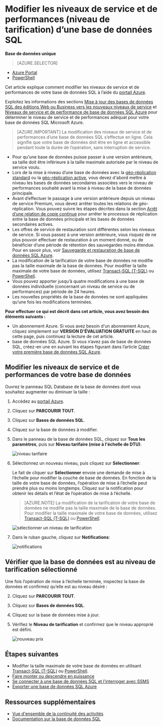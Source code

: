 <properties
	pageTitle="Modifier les niveaux de service et de performances d’une base de données SQL Azure"
	description="Cet article explique comment faire monter ou descendre en puissance une base de données SQL. Modification du niveau de tarification d’une base de données SQL Azure"
	services="sql-database"
	documentationCenter=""
	authors="stevestein"
	manager="jeffreyg"
	editor=""/>

<tags
	ms.service="sql-database"
	ms.devlang="NA"
	ms.date="02/02/2016"
	ms.author="sstein"
	ms.workload="data-management"
	ms.topic="article"
	ms.tgt_pltfrm="NA"/>


# Modifier les niveaux de service et de performances (niveau de tarification) d’une base de données SQL

**Base de données unique**

> [AZURE.SELECTOR]
- [Azure Portal](sql-database-scale-up.md)
- [PowerShell](sql-database-scale-up-powershell.md)

Cet article explique comment modifier les niveaux de service et de performances de votre base de données SQL à l’aide du [portail Azure](https://portal.azure.com).

Exploitez les informations des sections [Mise à jour des bases de données SQL des éditions Web ou Business vers les nouveaux niveaux de service](sql-database-upgrade-server-portal.md) et [Niveaux de service et de performance de base de données SQL Azure](sql-database-service-tiers.md) pour déterminer le niveau de service et de performances adéquat pour votre base de données SQL Microsoft Azure.

> [AZURE.IMPORTANT] La modification des niveaux de service et de performances d’une base de données SQL s’effectue en ligne. Cela signifie que votre base de données doit être en ligne et accessible pendant toute la durée de l’opération, sans interruption de service.

- Pour qu’une base de données puisse passer à une version antérieure, sa taille doit être inférieure à la taille maximale autorisée par le niveau de service voulu. 
- Lors de la mise à niveau d’une base de données avec la [géo-réplication standard](https://msdn.microsoft.com/library/azure/dn758204.aspx) ou la [géo-réplication active](https://msdn.microsoft.com/library/azure/dn741339.aspx), vous devez d'abord mettre à niveau les bases de données secondaires associées vers le niveau de performances souhaité avant la mise à niveau de la base de données principale.
- Avant d’effectuer le passage à une version antérieure depuis un niveau de service Premium, vous devez arrêter toutes les relations de géo-réplication. Vous pouvez suivre les étapes décrites dans la section [Arrêt d’une relation de copie continue](https://msdn.microsoft.com/library/azure/dn741323.aspx) pour arrêter le processus de réplication entre la base de données principale et les bases de données secondaires actives.
- Les offres de service de restauration sont différentes selon les niveaux de service. Si vous passez à une version antérieure, vous risquez de ne plus pouvoir effectuer de restauration à un moment donné, ou de bénéficier d’une période de rétention des sauvegardes moins étendue. Pour en savoir plus, voir [Sauvegarde et restauration de base de données SQL Azure](https://msdn.microsoft.com/library/azure/jj650016.aspx).
- La modification de la tarification de votre base de données ne modifie pas la taille maximale de la base de données. Pour modifier la taille maximale de votre base de données, utilisez [Transact-SQL (T-SQL)](https://msdn.microsoft.com/library/mt574871.aspx) ou [PowerShell](https://msdn.microsoft.com/library/mt619433.aspx).
- Vous pouvez apporter jusqu’à quatre modifications à une base de données individuelle (concernant un niveau de service ou de performances) par période de 24 heures.
- Les nouvelles propriétés de la base de données ne sont appliquées qu’une fois les modifications terminées.


**Pour effectuer ce qui est décrit dans cet article, vous avez besoin des éléments suivants :**

- Un abonnement Azure. Si vous avez besoin d'un abonnement Azure, cliquez simplement sur **VERSION D'ÉVALUATION GRATUITE** en haut de cette page, puis continuez la lecture de cet article.
- base de données SQL Azure. Si vous n’avez pas de base de données SQL, créez-en une en suivant les étapes figurant dans l’article [Créer votre première base de données SQL Azure](sql-database-get-started.md).


## Modifier les niveaux de service et de performances de votre base de données


Ouvrez le panneau SQL Database de la base de données dont vous souhaitez augmenter ou diminuer la taille :

1.	Accédez au [portail Azure](https://portal.azure.com).
2.	Cliquez sur **PARCOURIR TOUT**.
3.	Cliquez sur **Bases de données SQL**.
2.	Cliquez sur la base de données à modifier.
3.	Dans le panneau de la base de données SQL, cliquez sur **Tous les paramètres**, puis sur **Niveau tarifaire (mise à l'échelle de DTU)**:

    ![niveau tarifaire][1]


1.  Sélectionnez un nouveau niveau, puis cliquez sur **Sélectionner**:

    Le fait de cliquer sur **Sélectionner** envoie une demande de mise à l’échelle pour modifier la couche de base de données. En fonction de la taille de votre base de données, l’opération de mise à l’échelle peut prendre plus ou moins longtemps. Cliquez sur la notification pour obtenir les détails et l’état de l’opération de mise à l’échelle.

    > [AZURE.NOTE] La modification de la tarification de votre base de données ne modifie pas la taille maximale de la base de données. Pour modifier la taille maximale de votre base de données, utilisez [Transact-SQL (T-SQL)](https://msdn.microsoft.com/library/mt574871.aspx) ou [PowerShell](https://msdn.microsoft.com/library/mt619433.aspx).

    ![sélectionner un niveau de tarification][2]

3.	Dans le ruban gauche, cliquez sur **Notifications**:

    ![notifications][3]

## Vérifier que la base de données est au niveau de tarification sélectionné

   Une fois l’opération de mise à l’échelle terminée, inspectez la base de données et confirmez qu’elle est au niveau désiré :

2.	Cliquez sur **PARCOURIR TOUT**.
3.	Cliquez sur **Bases de données SQL**.
2.	Cliquez sur la base de données mise à jour.
3.	Vérifiez le **Niveau de tarification** et confirmez que le niveau approprié est défini.

    ![nouveau prix][4]


## Étapes suivantes

- Modifier la taille maximale de votre base de données en utilisant [Transact-SQL (T-SQL)](https://msdn.microsoft.com/library/mt574871.aspx) ou [PowerShell](https://msdn.microsoft.com/library/mt619433.aspx).
- [Faire monter ou descendre en puissance](sql-database-elastic-scale-get-started.md)
- [Se connecter à une base de données SQL et l’interroger avec SSMS](sql-database-connect-query-ssms.md)
- [Exporter une base de données SQL Azure](sql-database-export.md)

## Ressources supplémentaires

- [Vue d'ensemble de la continuité des activités](sql-database-business-continuity.md)
- [Documentation sur la base de données SQL](https://azure.microsoft.com/documentation/services/sql-database/)


<!--Image references-->
[1]: ./media/sql-database-scale-up/pricing-tile.png
[2]: ./media/sql-database-scale-up/choose-tier.png
[3]: ./media/sql-database-scale-up/scale-notification.png
[4]: ./media/sql-database-scale-up/new-tier.png

<!---HONumber=AcomDC_0224_2016-->